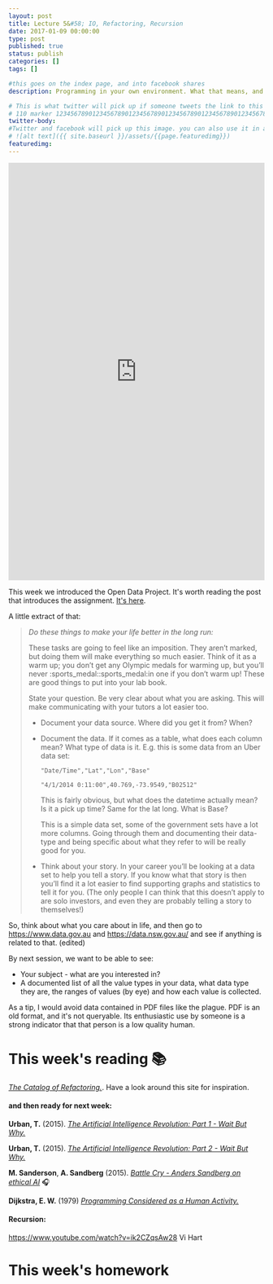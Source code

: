 ```yaml
---
layout: post
title: Lecture 5&#58; IO, Refactoring, Recursion
date: 2017-01-09 00:00:00
type: post
published: true
status: publish
categories: []
tags: []

#this goes on the index page, and into facebook shares
description: Programming in your own environment. What that means, and how to get comfortable there.

# This is what twitter will pick up if someone tweets the link to this page
# 110 marker 1234567890123456789012345678901234567890123456789012345678901234567890123456789012345678901234567890123456789
twitter-body:
#Twitter and facebook will pick up this image. you can also use it in a post with:
# ![alt text]({{ site.baseurl }}/assets/{{page.featuredimg}})
featuredimg:
---
```


<style>
  iframe {
      width: 100%;
      height: 820px;
      border: 0;
  }
</style>

<iframe src="https://docs.google.com/presentation/d/1WsdPJ6yeVznstvkZJX0tIj0kdqjqBZzJAwprr1s9iOI/embed?start=false&loop=false" frameborder="0" width="960" height="569" allowfullscreen="true" mozallowfullscreen="true" webkitallowfullscreen="true"></iframe>

This week we introduced the Open Data Project. It's worth reading the post that introduces the assignment. [It's here](https://notionparallax.co.uk/CODE1161/2017-01-04-assignment-3-brief).

A little extract of that:

>*Do these things to make your life better in the long run:*
>
> These tasks are going to feel like an imposition. They aren’t marked, but doing them will make everything so much easier. Think of it as a warm up; you don’t get any Olympic medals for warming up, but you’ll never :sports_medal::sports_medal:in one if you don’t warm up! These are good things to put into your lab book.
>
> State your question. Be very clear about what you are asking. This will make communicating with your tutors a lot easier too.
> * Document your data source. Where did you get it from? When?
>
> * Document the data. If it comes as a table, what does each column mean? What type of data is it. E.g. this is some data from an Uber data set:
>
>     `"Date/Time","Lat","Lon","Base"`
>     
>     `"4/1/2014 0:11:00",40.769,-73.9549,"B02512"`
>
>     This is fairly obvious, but what does the datetime actually mean? Is it a pick up time? Same for the lat long. What is Base?
>
>     This is a simple data set, some of the government sets have a lot more columns. Going through them and documenting their data-type and being specific about what they refer to will be really good for you.
>
> * Think about your story. In your career you’ll be looking at a data set to help you tell a story. If you know what that story is then you’ll find it a lot easier to find supporting graphs and statistics to tell it for you. (The only people I can think that this doesn’t apply to are solo investors, and even they are probably telling a story to themselves!)


So, think about what you care about in life, and then go to https://www.data.gov.au  and https://data.nsw.gov.au/  and see if anything is related to that. (edited)


By next session, we want to be able to see:
* Your subject - what are you interested in?
* A documented list of all the value types in your data, what data type they are, the ranges of values (by eye) and how each value is collected.

As a tip, I would avoid data contained in PDF files like the plague. PDF is an old format, and it's not queryable.
Its enthusiastic use by someone is a strong indicator that that person is a low quality human.

# This week's reading :books:

[_The Catalog of Refactoring._](https://refactoring.guru/catalog). Have a look around this site for inspiration.

#### and then ready for next week:

**Urban, T.** (2015). [_The Artificial Intelligence Revolution: Part 1 - Wait But Why._](http://waitbutwhy.com/2015/01/artificial-intelligence-revolution-1.html)

**Urban, T.** (2015). [_The Artificial Intelligence Revolution: Part 2 - Wait But Why._](http://waitbutwhy.com/2015/01/artificial-intelligence-revolution-2.html)

**M. Sanderson**, **A. Sandberg** (2015). [_Battle Cry - Anders Sandberg on ethical AI_](http://instituteofideas1.podbean.com/e/battle-cry-anders-sandberg-on-ethical-ai/) :headphones:

**Dijkstra, E. W.** (1979) [_Programming Considered as a Human Activity._](http://www.cs.utexas.edu/users/EWD/transcriptions/EWD01xx/EWD117.html)

#### Recursion:

https://www.youtube.com/watch?v=ik2CZqsAw28 Vi Hart

# This week's homework
